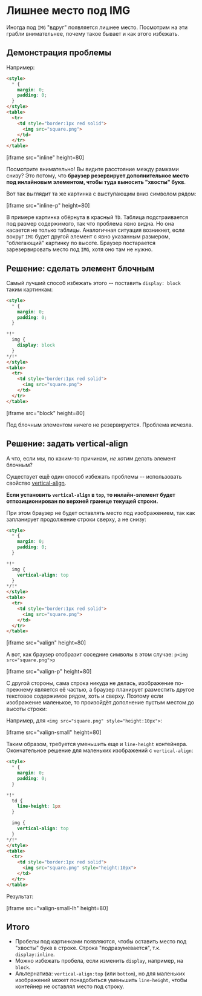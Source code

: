 # Лишнее место под IMG

Иногда под `IMG` "вдруг" появляется лишнее место. Посмотрим на эти грабли внимательнее, почему такое бывает и как этого избежать.

## Демонстрация проблемы
Например:

```html
<style>
  * {
    margin: 0;
    padding: 0;
  }
</style>
<table>
  <tr>
    <td style="border:1px red solid">
      <img src="square.png">
    </td>
  </tr>
</table>
```

[iframe src="inline" height=80]

Посмотрите внимательно! Вы видите расстояние между рамками снизу? Это потому, что **браузер резервирует дополнительное место под инлайновым элементом, чтобы туда выносить "хвосты" букв**.

Вот так выглядит та же картинка с выступающим вниз символом рядом:

[iframe src="inline-p" height=80]

В примере картинка обёрнута в красный `TD`. Таблица подстраивается под размер содержимого, так что проблема явно видна. Но она касается не только таблицы. Аналогичная ситуация возникнет, если вокруг `IMG` будет другой элемент с явно указанным размером, "облегающий" картинку по высоте. Браузер постарается зарезервировать место под `IMG`, хотя оно там не нужно.

## Решение: сделать элемент блочным

Самый лучший способ избежать этого -- поставить `display: block` таким картинкам:

```html no-beautify
<style>
  * {
    margin: 0;
    padding: 0;
  }

*!*
  img {
    display: block
  }
*/!*
</style>
<table>
  <tr>
    <td style="border:1px red solid">
      <img src="square.png">
    </td>
  </tr>
</table>
```

[iframe src="block" height=80]

Под блочным элементом ничего не резервируется. Проблема исчезла.

## Решение: задать vertical-align

А что, если мы, по каким-то причинам, *не хотим* делать элемент блочным?

Существует ещё один способ избежать проблемы -- использовать свойство [vertical-align](http://www.w3.org/TR/CSS2/visudet.html#propdef-vertical-align).

**Если установить `vertical-align` в `top`, то инлайн-элемент будет отпозиционирован по верхней границе текущей строки.**

При этом браузер не будет оставлять место под изображением, так как запланирует продолжение строки сверху, а не снизу:

```html no-beautify
<style>
  * {
    margin: 0;
    padding: 0;
  }

*!*
  img {
    vertical-align: top
  }
*/!*
</style>
<table>
  <tr>
    <td style="border:1px red solid">
      <img src="square.png">
    </td>
  </tr>
</table>
```

[iframe src="valign" height=80]

А вот, как браузер отобразит соседние символы в этом случае: `p<img src="square.png">p`

[iframe src="valign-p" height=80]

С другой стороны, сама строка никуда не делась, изображение по-прежнему является её частью, а браузер планирует разместить другое текстовое содержимое рядом, хоть и сверху. Поэтому если изображение маленькое, то произойдёт дополнение пустым местом до высоты строки:

Например, для `<img src="square.png" style="height:10px">`:

[iframe src="valign-small" height=80]

Таким образом, требуется уменьшить еще и `line-height` контейнера. Окончательное решение для маленьких изображений с `vertical-align`:

```html no-beautify
<style>
  * {
    margin: 0;
    padding: 0;
  }

*!*
  td {
    line-height: 1px
  }

  img {
    vertical-align: top
  }
*/!*
</style>
<table>
  <tr>
    <td style="border:1px red solid">
      <img src="square.png" style="height:10px">
    </td>
  </tr>
</table>
```

Результат:

[iframe src="valign-small-lh" height=80]

## Итого

- Пробелы под картинками появляются, чтобы оставить место под "хвосты" букв в строке. Строка "подразумевается", т.к. `display:inline`.
- Можно избежать пробела, если изменить `display`, например, на `block`.
- Альтернатива: `vertical-align:top` (или `bottom`), но для маленьких изображений может понадобиться уменьшить `line-height`, чтобы контейнер не оставлял место под строку.
